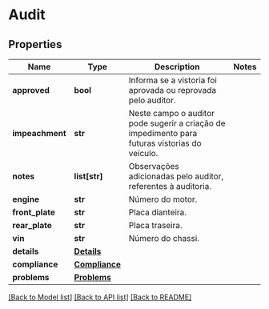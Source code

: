# Audit

## Properties
Name | Type | Description | Notes
------------ | ------------- | ------------- | -------------
**approved** | **bool** | Informa se a vistoria foi aprovada ou reprovada pelo auditor. | 
**impeachment** | **str** | Neste campo o auditor pode sugerir a criação de impedimento para futuras vistorias do veículo. | 
**notes** | **list[str]** | Observações adicionadas pelo auditor, referentes à auditoria. | 
**engine** | **str** | Número do motor. | 
**front_plate** | **str** | Placa dianteira. | 
**rear_plate** | **str** | Placa traseira. | 
**vin** | **str** | Número do chassi. | 
**details** | [**Details**](Details.md) |  | 
**compliance** | [**Compliance**](Compliance.md) |  | 
**problems** | [**Problems**](Problems.md) |  | 

[[Back to Model list]](../README.md#documentation-for-models) [[Back to API list]](../README.md#documentation-for-api-endpoints) [[Back to README]](../README.md)

